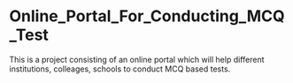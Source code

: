 # Online_Portal_For_Conducting_MCQ_Test
This is a project consisting of an online portal which will help different institutions, colleages, schools to conduct MCQ based tests.
